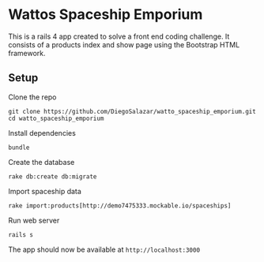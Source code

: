 # Wattos Spaceship Emporium

This is a rails 4 app created to solve a front end coding challenge. It consists of a products index and show page using the Bootstrap HTML framework.

## Setup

Clone the repo

```
git clone https://github.com/DiegoSalazar/watto_spaceship_emporium.git
cd watto_spaceship_emporium
```

Install dependencies

```
bundle
```

Create the database

```
rake db:create db:migrate
```

Import spaceship data

```
rake import:products[http://demo7475333.mockable.io/spaceships]
```

Run web server

```
rails s
```

The app should now be available at `http://localhost:3000`
